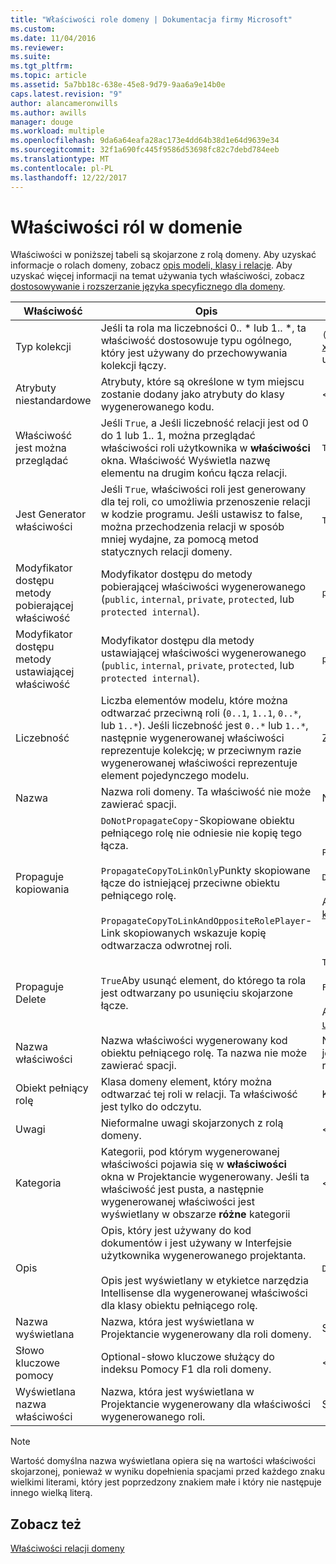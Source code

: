 ```yaml
---
title: "Właściwości role domeny | Dokumentacja firmy Microsoft"
ms.custom: 
ms.date: 11/04/2016
ms.reviewer: 
ms.suite: 
ms.tgt_pltfrm: 
ms.topic: article
ms.assetid: 5a7bb18c-638e-45e8-9d79-9aa6a9e14b0e
caps.latest.revision: "9"
author: alancameronwills
ms.author: awills
manager: douge
ms.workload: multiple
ms.openlocfilehash: 9da6a64eafa28ac173e4dd64b38d1e64d9639e34
ms.sourcegitcommit: 32f1a690fc445f9586d53698fc82c7debd784eeb
ms.translationtype: MT
ms.contentlocale: pl-PL
ms.lasthandoff: 12/22/2017
---
```

# <a name="properties-of-domain-roles"></a>Właściwości ról w domenie
Właściwości w poniższej tabeli są skojarzone z rolą domeny. Aby uzyskać informacje o rolach domeny, zobacz [opis modeli, klasy i relacje](../modeling/understanding-models-classes-and-relationships.md). Aby uzyskać więcej informacji na temat używania tych właściwości, zobacz [dostosowywanie i rozszerzanie języka specyficznego dla domeny](../modeling/customizing-and-extending-a-domain-specific-language.md).  
  
|Właściwość|Opis|Domyślny|  
|--------------|-----------------|-------------|  
|Typ kolekcji|Jeśli ta rola ma liczebności 0.. * lub 1.. \*, ta właściwość dostosowuje typu ogólnego, który jest używany do przechowywania kolekcji łączy.|`(none)` - <xref:Microsoft.VisualStudio.Modeling.LinkedElementCollection%601>jest używany|  
|Atrybuty niestandardowe|Atrybuty, które są określone w tym miejscu zostanie dodany jako atrybuty do klasy wygenerowanego kodu.|< Brak\>|  
|Właściwość jest można przeglądać|Jeśli `True`, a Jeśli liczebność relacji jest od 0 do 1 lub 1.. 1, można przeglądać właściwości roli użytkownika w **właściwości** okna. Właściwość Wyświetla nazwę elementu na drugim końcu łącza relacji.|`True`|  
|Jest Generator właściwości|Jeśli `True`, właściwości roli jest generowany dla tej roli, co umożliwia przenoszenie relacji w kodzie programu. Jeśli ustawisz to false, można przechodzenia relacji w sposób mniej wydajne, za pomocą metod statycznych relacji domeny.|`True`|  
|Modyfikator dostępu metody pobierającej właściwość|Modyfikator dostępu do metody pobierającej właściwości wygenerowanego (`public`, `internal`, `private`, `protected`, lub `protected internal`).|`public`|  
|Modyfikator dostępu metody ustawiającej właściwość|Modyfikator dostępu dla metody ustawiającej właściwości wygenerowanego (`public`, `internal`, `private`, `protected`, lub `protected internal`).|`public`|  
|Liczebność|Liczba elementów modelu, które można odtwarzać przeciwną roli (`0..1`, `1..1`, `0..*`, lub `1..*`). Jeśli liczebność jest `0..*` lub `1..*`, następnie wygenerowanej właściwości reprezentuje kolekcję; w przeciwnym razie wygenerowanej właściwości reprezentuje element pojedynczego modelu.|Zależy od typu relacji i czy jest to źródłowa lub docelowa rola w relacji.|  
|Nazwa|Nazwa roli domeny. Ta właściwość nie może zawierać spacji.|Nazwa klasy domeny obiektu pełniącego rolę dla tej roli.|  
|Propaguje kopiowania|`DoNotPropagateCopy`-Skopiowane obiektu pełniącego rolę nie odniesie nie kopię tego łącza.<br /><br /> `PropagateCopyToLinkOnly`Punkty skopiowane łącze do istniejącej przeciwne obiektu pełniącego rolę.<br /><br /> `PropagateCopyToLinkAndOppositeRolePlayer`-Link skopiowanych wskazuje kopię odtwarzacza odwrotnej roli.|`PropagateCopyToLinkAndOppositeRolePlayer`dla ról źródła osadzeń.<br /><br /> `DoNotPropagateCopy`dla innych ról.<br /><br /> Aby uzyskać więcej informacji, zobacz [Dostosowywanie zachowania kopiowania](../modeling/customizing-copy-behavior.md)|  
|Propaguje Delete|`True`Aby usunąć element, do którego ta rola jest odtwarzany po usunięciu skojarzone łącze.|`True`dla celu osadzania roli.<br /><br /> `False`dla innych ról.<br /><br /> Aby uzyskać więcej informacji, zobacz [Dostosowywanie sposób usuwania](../modeling/customizing-deletion-behavior.md).|  
|Nazwa właściwości|Nazwa właściwości wygenerowany kod obiektu pełniącego rolę. Ta nazwa nie może zawierać spacji.|Nazwa roli przeciwnej, jeśli ta rola ma zero do jeden lub jeden do jednego liczebność; w przeciwnym razie pluralized nazwa przeciwną roli.|  
|Obiekt pełniący rolę|Klasa domeny element, który można odtwarzać tej roli w relacji. Ta właściwość jest tylko do odczytu.|Klasa domeny pełniący rolę dla tej roli.|  
|Uwagi|Nieformalne uwagi skojarzonych z rolą domeny.|< Brak\>|  
|Kategoria|Kategorii, pod którym wygenerowanej właściwości pojawia się w **właściwości** okna w Projektancie wygenerowany. Jeśli ta właściwość jest pusta, a następnie wygenerowanej właściwości jest wyświetlany w obszarze **różne** kategorii|< Brak\>|  
|Opis|Opis, który jest używany do kod dokumentów i jest używany w Interfejsie użytkownika wygenerowanego projektanta.<br /><br /> Opis jest wyświetlany w etykietce narzędzia Intellisense dla wygenerowanej właściwości dla klasy obiektu pełniącego rolę.|`Description for`*Pełna nazwa roli*|  
|Nazwa wyświetlana|Nazwa, która jest wyświetlana w Projektancie wygenerowany dla roli domeny.|Skorygowaną wartość właściwości Name.|  
|Słowo kluczowe pomocy|Optional-słowo kluczowe służący do indeksu Pomocy F1 dla roli domeny.|\<Brak >|  
|Wyświetlana nazwa właściwości|Nazwa, która jest wyświetlana w Projektancie wygenerowany dla właściwości wygenerowanego roli.|Skorygowaną wartość właściwości nazwy właściwości.|  
  
> [!NOTE]
>  Wartość domyślna nazwa wyświetlana opiera się na wartości właściwości skojarzonej, ponieważ w wyniku dopełnienia spacjami przed każdego znaku wielkimi literami, który jest poprzedzony znakiem małe i który nie następuje innego wielką literą.  
  
## <a name="see-also"></a>Zobacz też  
 [Właściwości relacji domeny](../modeling/properties-of-domain-relationships.md)